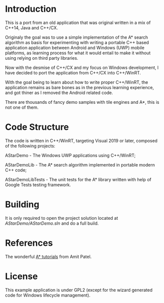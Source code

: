 # Introduction

This is a port from an old application that was original written in a mix of C++14, Java and C++/CX.

Originaly the goal was to use a simple implementation of the A* search algorithm as basis for
experimenting with writing a portable C++ based application application between
Android and Windows (UWP) mobile platforms, as learning process for what it would entail to make it
without using relying on third party libraries.

Now with the desmise of C++/CX and my focus on Windows development, I have decided to port the application from
C++/CX into C++/WinRT.

With the goal being to learn about how to write proper C++/WinRT, the application remains as bare bones as in the
previous learning experience, and got thiner as I removed the Android related code.

There are thousands of fancy demo samples with tile engines and A*, this is not one of them.

# Code Structure

The code is written in C++/WinRT, targeting Visual 2019 or later, composed of the following projects:

AStarDemo - The Windows UWP applications using C++/WinRT;

AStarDemoLib - The A* search algorithm implemented in portable modern C++ code;

AStarDemoLibTests - The unit tests for the A* library written with help of Google Tests testing framework.

# Building

It is only required to open the project solution located at *AStarDemo/AStarDemo.sln* and do a full build.

# References

The wonderful [A* tutorials](http://theory.stanford.edu/~amitp/GameProgramming/) from Amit Patel.

# License

This example application is under GPL2 (except for the wizard generated code for Windows lifecycle management).